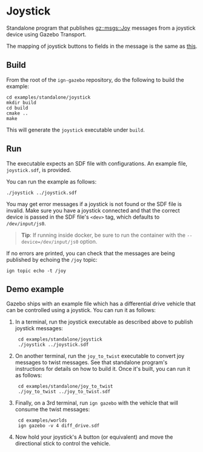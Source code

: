 # Joystick

Standalone program that publishes
[gz::msgs::Joy](https://gazebosim.org/api/msgs/5.6/classignition_1_1msgs_1_1Joy.html)
messages from a joystick device using Gazebo Transport.

The mapping of joystick buttons to fields in the message is the same as [this](http://wiki.ros.org/joy).

## Build

From the root of the `ign-gazebo` repository, do the following to build the example:

~~~
cd examples/standalone/joystick
mkdir build
cd build
cmake ..
make
~~~

This will generate the `joystick` executable under `build`.

## Run

The executable expects an SDF file with configurations.
An example file, `joystick.sdf`, is provided.

You can run the example as follows:

    ./joystick ../joystick.sdf

You may get error messages if a joystick is not found or the SDF file is invalid.
Make sure you have a joystick connected and that the correct device is passed in
the SDF file's `<dev>` tag, which defaults to `/dev/input/js0`.

> **Tip**: If running inside docker, be sure to run the container with the
  `--device=/dev/input/js0` option.

If no errors are printed, you can check that the messages are being published by
echoing the `/joy` topic:

    ign topic echo -t /joy

## Demo example

Gazebo ships with an example file which has a differential drive vehicle
that can be controlled using a joystick. You can run it as follows:

1. In a terminal, run the joystick executable as described above to publish
   joystick messages:

        cd examples/standalone/joystick
        ./joystick ../joystick.sdf

1. On another terminal, run the `joy_to_twist` executable to convert joy
   messages to twist messages. See that standalone program's instructions for
   details on how to build it. Once it's built, you can run it as follows:

        cd examples/standalone/joy_to_twist
        ./joy_to_twist ../joy_to_twist.sdf

1. Finally, on a 3rd terminal, run `ign gazebo` with the vehicle that will
   consume the twist messages:

        cd examples/worlds
        ign gazebo -v 4 diff_drive.sdf

1. Now hold your joystick's A button (or equivalent) and move the directional
   stick to control the vehicle.

